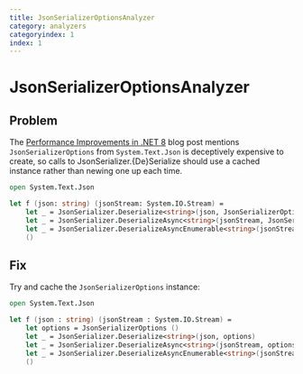 ```yaml
---
title: JsonSerializerOptionsAnalyzer
category: analyzers
categoryindex: 1
index: 1
---
```


# JsonSerializerOptionsAnalyzer

## Problem

The [Performance Improvements in .NET 8](https://devblogs.microsoft.com/dotnet/performance-improvements-in-net-8/#json) blog post mentions `JsonSerializerOptions` from `System.Text.Json` is deceptively expensive to create, so calls to JsonSerializer.{De}Serialize should use a cached instance rather than newing one up each time.

```fsharp
open System.Text.Json

let f (json: string) (jsonStream: System.IO.Stream) =
    let _ = JsonSerializer.Deserialize<string>(json, JsonSerializerOptions ())
    let _ = JsonSerializer.DeserializeAsync<string>(jsonStream, JsonSerializerOptions ())
    let _ = JsonSerializer.DeserializeAsyncEnumerable<string>(jsonStream, JsonSerializerOptions ())
    ()
```

## Fix

Try and cache the `JsonSerializerOptions` instance:

```fsharp
open System.Text.Json

let f (json : string) (jsonStream : System.IO.Stream) =
    let options = JsonSerializerOptions ()
    let _ = JsonSerializer.Deserialize<string>(json, options)
    let _ = JsonSerializer.DeserializeAsync<string>(jsonStream, options)
    let _ = JsonSerializer.DeserializeAsyncEnumerable<string>(jsonStream, options)
    ()
```